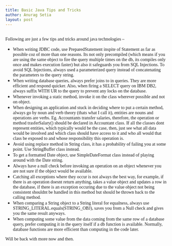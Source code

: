 ```yaml
---
title: Basic Java Tips and Tricks
author: Anurag Setia
layout: post
---
```

<span style="font-family:verdana;"></span>  
<span style="font-family:verdana;">Following are just a few tips and tricks around java technologies &#8211;</span>

  * <span style="font-family:verdana;">When writing JDBC code, use PreparedStatement inspite of Statement as far as possible coz of more than one reasons. Its not only precompiled (which means if you are using the same object to fire the query multiple times on the db, its compiles only once and makes execution faster) but also it safeguards you from SQL Injections. To avoid SQL Injections, always used a parameterized query instead of concatenating the parameters to the query string. </span>
  * <span style="font-family:verdana;">When writing database queries, always prefer joins to in queries. They are more efficient and respond quicker. Also, when firing a SELECT query on IBM DB2, always suffix WITH UR to the query to prevent any locks on the database. </span>
  * <span style="font-family:verdana;">Whenever invoking a static method, invoke it on the class wherever possible and not on object. </span>
  * <span style="font-family:verdana;">When designing an application and stuck in deciding where to put a certain method, always go by noun and verb theory (thats what I call it), entities are nouns and operations are verbs. Eg. Accountants transfer salaries, therefore, the operation or method trasferSalary() should be declared in Accountant class. If all the classes dont represent entities, which typically would be the case, then, just see what all data would be involved and which class should have access to it and who all would that class be exposed to and whose responsibility this operation is. </span>
  * <span style="font-family:verdana;">Avoid using replace method in String class, it has a probability of failing you at some point. Use StringBuffer class instead. </span>
  * <span style="font-family:verdana;">To get a formatted Date object, use SimpleDateFormat class instead of playing around with the Date string. </span>
  * <span style="font-family:verdana;">Always have a null check before invoking an operation on an object whenever you are not sure if the object would be available. </span>
  * <span style="font-family:verdana;">Catching all exceptions where they occur is not always the best way, for example, if there is an operation doesnt return anything, takes a value object and updates a row in the database, if there is an exception occuring due to the value object not being consistent shouldnt be handled in this method but should be thrown back to the calling method. </span>
  * <span style="font-family:verdana;">When comparing a String object to a String literal for equalness, always use STRING_LITERAL.equals(STRING_OBJ), saves you from a Null check and gives you the same result anyways. </span>
  * <span style="font-family:verdana;">When computing some value from the data coming from the same row of a database query, prefer computing it in the query itself if a db function is available. Normally, database functions are more efficient than computing in the code later.</span>

<span style="font-family:verdana;">Will be back with more now and then.</span>